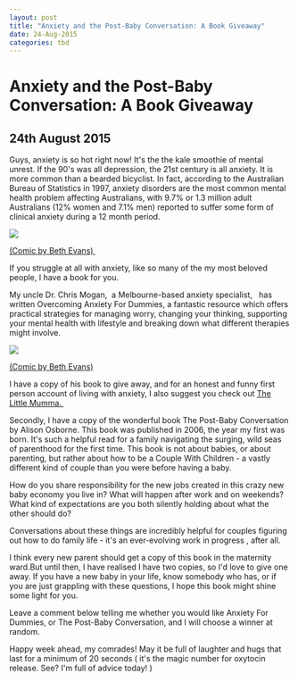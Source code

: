 ```yaml
---
layout: post
title: "Anxiety and the Post-Baby Conversation: A Book Giveaway"
date: 24-Aug-2015
categories: tbd
---
```


# Anxiety and the Post-Baby Conversation: A Book Giveaway

## 24th August 2015

Guys,   anxiety is so hot right now! It's the the kale smoothie of mental unrest. If the 90's was all depression, the 21st century is all anxiety. It is more common than a bearded bicyclist. In fact, according to the Australian Bureau of Statistics in 1997, anxiety disorders are the most common mental health problem affecting Australians, with 9.7% or 1.3 million adult Australians (12% women and 7.1% men) reported to suffer some form of clinical anxiety during a 12 month period.

<img class="photo-horiz" src="http://themighty.com/wp-content/uploads/2015/06/Beth-Evans-5.png" />

<a href="http://themighty.com/2015/06/what-anxiety-feels-like-as-told-by-a-comic/">(Comic by Beth Evans) </a>

If you struggle at all with anxiety, like so many of the my most beloved people, I have a book for you.

My uncle Dr. Chris Mogan,  a Melbourne-based anxiety specialist,   has written Overcoming Anxiety For Dummies, a fantastic resource which offers practical strategies for managing worry, changing your thinking, supporting your mental health with lifestyle and breaking down what different therapies might involve.

<img class="photo-horiz" src="http://themighty.com/wp-content/uploads/2015/06/Beth-Evans-2.png" />

<a href="http://themighty.com/2015/06/what-anxiety-feels-like-as-told-by-a-comic/">(Comic by Beth Evans)</a>

I have a copy of his book to give away, and for an honest and funny first person account of living with anxiety, I also suggest you check out <a href="http://thelittlemumma.typepad.com/">The Little Mumma. </a>

Secondly, I have a copy of the wonderful book The Post-Baby Conversation by Alison Osborne. This book was published in 2006, the year my first was born. It's such a helpful read for a family navigating the surging, wild seas of parenthood for the first time. This book is not about babies, or about parenting, but rather about how to be a Couple With Children - a vastly different kind of couple than you were before having a baby.

How do you share responsibility for the new jobs created in this crazy new baby economy you live in? What will happen after work and on weekends? What kind of expectations are you both silently holding about what the other should do?

Conversations about these things are incredibly helpful for couples figuring out how to do family life - it's an ever-evolving work in progress , after all.

I think every new parent should get a copy of this book in the maternity ward.But until then, I have realised I have two copies, so I'd love to give one away. If you have a new baby in your life, know somebody who has, or if you are just grappling with these questions, I hope this book might shine some light for you.

Leave a comment below telling me whether you would like Anxiety For Dummies, or The Post-Baby Conversation, and I will choose a winner at random.

Happy week ahead, my comrades! May it be full of laughter and hugs that last for a minimum of 20 seconds ( it's the magic number for oxytocin release. See? I'm full of advice today! )
